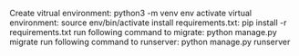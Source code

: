 Create vitrual environment: python3 -m venv env
activate virtual environment: source env/bin/activate
install requirements.txt: pip install -r requirements.txt 
run following command to migrate: python manage.py migrate
run following command to runserver: python manage.py runserver


